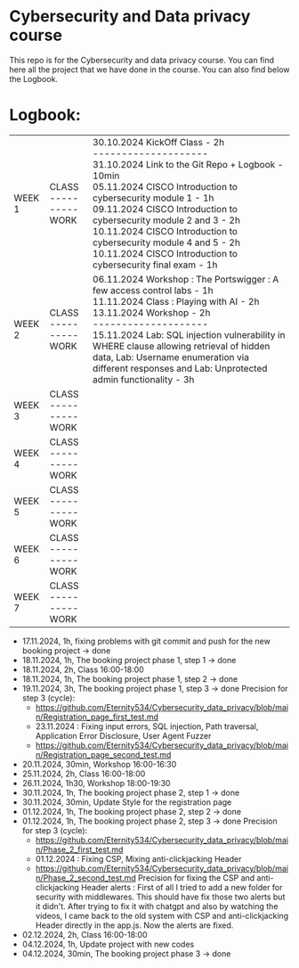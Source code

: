 # Cybersecurity and Data privacy course

This repo is for the Cybersecurity and data privacy course. You can find here all the project that we have done in the course.
You can also find below the Logbook.

# Logbook:

<table>
  <tr>
  <!-- WEEK 1 -->
    <td>WEEK 1</td>
    <td>CLASS</br>----------</br>
    WORK
    </td>
    <td>
    30.10.2024 KickOff Class - 2h</br>
    --------------------</br>
    31.10.2024 Link to the Git Repo + Logbook - 10min</br>
    05.11.2024 CISCO Introduction to cybersecurity module 1 - 1h</br>
    09.11.2024 CISCO Introduction to cybersecurity module 2 and 3 - 2h</br>
    10.11.2024 CISCO Introduction to cybersecurity module 4 and 5 - 2h</br>
    10.11.2024 CISCO Introduction to cybersecurity final exam - 1h
    </td>
  </tr>
  <tr>
  <!-- WEEK 2 -->
    <td>WEEK 2</td>
    <td>CLASS</br>----------</br>
    WORK
    </td>
    <td>
    06.11.2024 Workshop : The Portswigger : A few access control labs - 1h</br>
    11.11.2024 Class : Playing with AI - 2h</br>
    13.11.2024 Workshop - 2h</br>
    --------------------</br>
    15.11.2024 Lab: SQL injection vulnerability in WHERE clause allowing retrieval of hidden data, Lab: Username enumeration via different responses and Lab: Unprotected admin functionality - 3h</br>
    </td>
  </tr>
  <tr>
  <!-- WEEK 3 -->
    <td>WEEK 3</td>
    <td>CLASS</br>----------</br>
    WORK
    </td>
  </tr>
  <tr>
  <!-- WEEK 4 -->
    <td>WEEK 4</td>
    <td>CLASS</br>----------</br>
    WORK
    </td>
  </tr>
  <tr>
  <!-- WEEK 5 -->
    <td>WEEK 5</td>
    <td>CLASS</br>----------</br>
    WORK
    </td>
  </tr>
  <tr>
  <!-- WEEK 6 -->
    <td>WEEK 6</td>
    <td>CLASS</br>----------</br>
    WORK
    </td>
  </tr>
  <tr>
  <!-- WEEK 7 -->
    <td>WEEK 7</td>
    <td>CLASS</br>----------</br>
    WORK
    </td>
  </tr>
</table>

- 17.11.2024, 1h, fixing problems with git commit and push for the new booking project -> done
- 18.11.2024, 1h, The booking project phase 1, step 1 -> done
- 18.11.2024, 2h, Class 16:00-18:00
- 18.11.2024, 1h, The booking project phase 1, step 2 -> done
- 19.11.2024, 3h, The booking project phase 1, step 3 -> done
Precision for step 3 (cycle):
    - https://github.com/Eternity534/Cybersecurity_data_privacy/blob/main/Registration_page_first_test.md
    - 23.11.2024 : Fixing input errors, SQL injection, Path traversal, Application Error Disclosure, User Agent Fuzzer
    - https://github.com/Eternity534/Cybersecurity_data_privacy/blob/main/Registration_page_second_test.md
- 20.11.2024, 30min, Workshop 16:00-16:30
- 25.11.2024, 2h, Class 16:00-18:00
- 26.11.2024, 1h30, Workshop 18:00-19:30
- 30.11.2024, 1h, The booking project phase 2, step 1 -> done
- 30.11.2024, 30min, Update Style for the registration page
- 01.12.2024, 1h, The booking project phase 2, step 2 -> done
- 01.12.2024, 1h, The booking project phase 2, step 3 -> done
Precision for step 3 (cycle):
    - https://github.com/Eternity534/Cybersecurity_data_privacy/blob/main/Phase_2_first_test.md
    - 01.12.2024 : Fixing CSP, Mixing anti-clickjacking Header
    - https://github.com/Eternity534/Cybersecurity_data_privacy/blob/main/Phase_2_second_test.md
Precision for fixing the CSP and anti-clickjacking Header alerts :
    First of all I tried to add a new folder for security with middlewares. This should have fix those two alerts but it didn't.
    After trying to fix it with chatgpt and also by watching the videos, I came back to the old system with CSP and anti-clickjacking Header directly in the app.js.
    Now the alerts are fixed.
- 02.12.2024, 2h, Class 16:00-18:00
- 04.12.2024, 1h, Update project with new codes
- 04.12.2024, 30min, The booking project phase 3 -> done